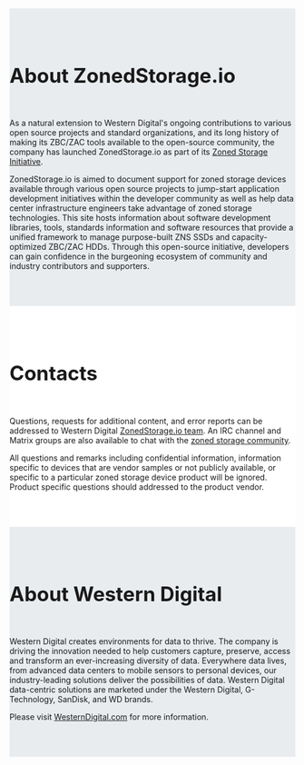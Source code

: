 
<div class="jumbotron" style="background-color:#e9ecef;margin-top:0;margin-bottom:0;padding-top:3rem;padding-bottom:3rem;">
<div class="container" role="main" >
<h1 style="font-size:2.5em"><b>About ZonedStorage.io</b></h1>
<br><p>
As a natural extension to Western Digital's ongoing contributions
to various open source projects and standard organizations, and its
long history of making its ZBC/ZAC tools available to the
open-source community, the company has launched ZonedStorage.io as
part of its <a href="https://www.westerndigital.com/company/innovations/zoned-storage/" target="_blank">Zoned Storage Initiative</a>.
</p>
<p>
ZonedStorage.io is aimed to document support for zoned storage
devices available through various open source projects to
jump-start application development initiatives within the developer
community as well as help data center infrastructure engineers take
advantage of zoned storage technologies. This site hosts
information about software development libraries, tools, standards
information and software resources that provide a unified framework
to manage purpose-built ZNS SSDs and capacity-optimized ZBC/ZAC
HDDs. Through this open-source initiative, developers can gain
confidence in the burgeoning ecosystem of community and industry
contributors and supporters.
</p>
</div>
</div>

<!-- Contacts -->
<div class="jumbotron" style="background-color: #ffffff; margin-top:0; margin-bottom:0;padding-top:3rem;padding-bottom:3rem;">
<div class="container">
<h1 style="font-size:2.5em"><b>Contacts</b></h1>
<br><p>
Questions, requests for additional content, and error reports can
be addressed to Western Digital <a href="mailto:zonedstorage@wdc.com">ZonedStorage.io team</a>.
An IRC channel and Matrix groups are also available to chat with the
<a href="../community">zoned storage community</a>.
</p>
<p>
All questions and remarks including confidential information,
information specific to devices that are vendor samples or not
publicly available, or specific to a particular zoned storage
device product will be ignored. Product specific questions should
addressed to the product vendor.
</p>
</div>
</div>

<!-- About WD -->
<div class="jumbotron" style="background-color:#e9ecef;margin-top:0; margin-bottom:0;padding-top:3rem;padding-bottom:3rem;">
<div class="container">
<h1 style="font-size:2.5em"><b>About Western Digital</b></h1>
<br><p>
Western Digital creates environments for data to thrive. The
company is driving the innovation needed to help customers capture,
preserve, access and transform an ever-increasing diversity of
data. Everywhere data lives, from advanced data centers to mobile
sensors to personal devices, our industry-leading solutions deliver
the possibilities of data. Western Digital data-centric solutions
are marketed under the Western Digital, G-Technology, SanDisk, and
WD brands.
</p>
<p>
Please visit <a href="https://www.westerndigital.com" target="_blank">
WesternDigital.com</a> for more information. 
</p>
</div>
</div>
